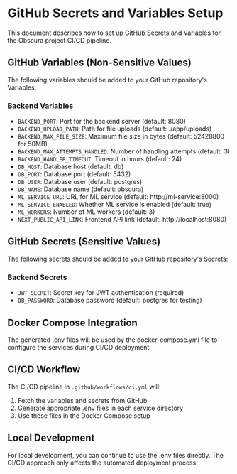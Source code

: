 # GitHub Secrets and Variables Setup

This document describes how to set up GitHub Secrets and Variables for the Obscura project CI/CD pipeline.

## GitHub Variables (Non-Sensitive Values)

The following variables should be added to your GitHub repository's Variables:

### Backend Variables
- `BACKEND_PORT`: Port for the backend server (default: 8080)
- `BACKEND_UPLOAD_PATH`: Path for file uploads (default: ./app/uploads)
- `BACKEND_MAX_FILE_SIZE`: Maximum file size in bytes (default: 52428800 for 50MB)
- `BACKEND_MAX_ATTEMPTS_HANDLED`: Number of handling attempts (default: 3)
- `BACKEND_HANDLER_TIMEOUT`: Timeout in hours (default: 24)
- `DB_HOST`: Database host (default: db)
- `DB_PORT`: Database port (default: 5432)
- `DB_USER`: Database user (default: postgres)
- `DB_NAME`: Database name (default: obscura)
- `ML_SERVICE_URL`: URL for ML service (default: http://ml-service:8000)
- `ML_SERVICE_ENABLED`: Whether ML service is enabled (default: true)
- `ML_WORKERS`: Number of ML workers (default: 3)
- `NEXT_PUBLIC_API_LINK`: Frontend API link (default: http://localhost:8080)

## GitHub Secrets (Sensitive Values)

The following secrets should be added to your GitHub repository's Secrets:

### Backend Secrets
- `JWT_SECRET`: Secret key for JWT authentication (required)
- `DB_PASSWORD`: Database password (default: postgres for testing)

## Docker Compose Integration

The generated .env files will be used by the docker-compose.yml file to configure the services during CI/CD deployment.

## CI/CD Workflow

The CI/CD pipeline in `.github/workflows/ci.yml` will:
1. Fetch the variables and secrets from GitHub
2. Generate appropriate .env files in each service directory
3. Use these files in the Docker Compose setup

## Local Development

For local development, you can continue to use the .env files directly. The CI/CD approach only affects the automated deployment process.